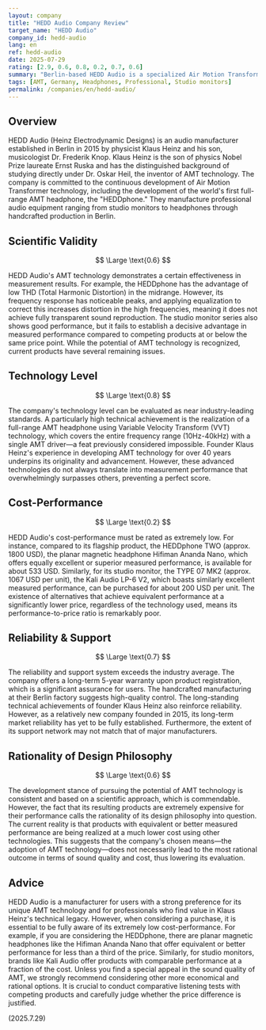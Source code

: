 ```yaml
---
layout: company
title: "HEDD Audio Company Review"
target_name: "HEDD Audio"
company_id: hedd-audio
lang: en
ref: hedd-audio
date: 2025-07-29
rating: [2.9, 0.6, 0.8, 0.2, 0.7, 0.6]
summary: "Berlin-based HEDD Audio is a specialized Air Motion Transformer (AMT) technology manufacturer. While its unique technological developments are commendable, its products are extremely overpriced for their performance, showing a significant disadvantage in cost-performance compared to competitors."
tags: [AMT, Germany, Headphones, Professional, Studio monitors]
permalink: /companies/en/hedd-audio/
---
```

## Overview

HEDD Audio (Heinz Electrodynamic Designs) is an audio manufacturer established in Berlin in 2015 by physicist Klaus Heinz and his son, musicologist Dr. Frederik Knop. Klaus Heinz is the son of physics Nobel Prize laureate Ernst Ruska and has the distinguished background of studying directly under Dr. Oskar Heil, the inventor of AMT technology. The company is committed to the continuous development of Air Motion Transformer technology, including the development of the world's first full-range AMT headphone, the "HEDDphone." They manufacture professional audio equipment ranging from studio monitors to headphones through handcrafted production in Berlin.

## Scientific Validity

$$ \Large \text{0.6} $$

HEDD Audio's AMT technology demonstrates a certain effectiveness in measurement results. For example, the HEDDphone has the advantage of low THD (Total Harmonic Distortion) in the midrange. However, its frequency response has noticeable peaks, and applying equalization to correct this increases distortion in the high frequencies, meaning it does not achieve fully transparent sound reproduction. The studio monitor series also shows good performance, but it fails to establish a decisive advantage in measured performance compared to competing products at or below the same price point. While the potential of AMT technology is recognized, current products have several remaining issues.

## Technology Level

$$ \Large \text{0.8} $$

The company's technology level can be evaluated as near industry-leading standards. A particularly high technical achievement is the realization of a full-range AMT headphone using Variable Velocity Transform (VVT) technology, which covers the entire frequency range (10Hz-40kHz) with a single AMT driver—a feat previously considered impossible. Founder Klaus Heinz's experience in developing AMT technology for over 40 years underpins its originality and advancement. However, these advanced technologies do not always translate into measurement performance that overwhelmingly surpasses others, preventing a perfect score.

## Cost-Performance

$$ \Large \text{0.2} $$

HEDD Audio's cost-performance must be rated as extremely low. For instance, compared to its flagship product, the HEDDphone TWO (approx. 1800 USD), the planar magnetic headphone Hifiman Ananda Nano, which offers equally excellent or superior measured performance, is available for about 533 USD. Similarly, for its studio monitor, the TYPE 07 MK2 (approx. 1067 USD per unit), the Kali Audio LP-6 V2, which boasts similarly excellent measured performance, can be purchased for about 200 USD per unit. The existence of alternatives that achieve equivalent performance at a significantly lower price, regardless of the technology used, means its performance-to-price ratio is remarkably poor.

## Reliability & Support

$$ \Large \text{0.7} $$

The reliability and support system exceeds the industry average. The company offers a long-term 5-year warranty upon product registration, which is a significant assurance for users. The handcrafted manufacturing at their Berlin factory suggests high-quality control. The long-standing technical achievements of founder Klaus Heinz also reinforce reliability. However, as a relatively new company founded in 2015, its long-term market reliability has yet to be fully established. Furthermore, the extent of its support network may not match that of major manufacturers.

## Rationality of Design Philosophy

$$ \Large \text{0.6} $$

The development stance of pursuing the potential of AMT technology is consistent and based on a scientific approach, which is commendable. However, the fact that its resulting products are extremely expensive for their performance calls the rationality of its design philosophy into question. The current reality is that products with equivalent or better measured performance are being realized at a much lower cost using other technologies. This suggests that the company's chosen means—the adoption of AMT technology—does not necessarily lead to the most rational outcome in terms of sound quality and cost, thus lowering its evaluation.

## Advice

HEDD Audio is a manufacturer for users with a strong preference for its unique AMT technology and for professionals who find value in Klaus Heinz's technical legacy. However, when considering a purchase, it is essential to be fully aware of its extremely low cost-performance. For example, if you are considering the HEDDphone, there are planar magnetic headphones like the Hifiman Ananda Nano that offer equivalent or better performance for less than a third of the price. Similarly, for studio monitors, brands like Kali Audio offer products with comparable performance at a fraction of the cost. Unless you find a special appeal in the sound quality of AMT, we strongly recommend considering other more economical and rational options. It is crucial to conduct comparative listening tests with competing products and carefully judge whether the price difference is justified.

(2025.7.29)
